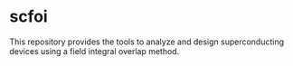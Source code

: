 # scfoi
This repository provides the tools to analyze and design superconducting devices using a field integral overlap method.
